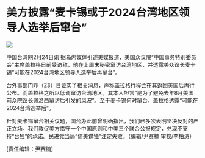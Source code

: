 # 美方披露“麦卡锡或于2024台湾地区领导人选举后窜台”

![](https://inews.gtimg.com/newsapp_bt/0/15686277595/1000)

中国台湾网2月24日讯
据岛内媒体引述美媒报道，美国众议院“中国事务特别委员会”主席盖拉格日前受访称，他在上周末秘密窜访台湾地区，并透露美众议长麦卡锡“可能在2024台湾地区领导人选举后再窜台”。

台外事部门昨（23）日证实了相关消息，声称盖拉格行程会在其返回美国后再行公布。而盖拉格之所以低调窜访台湾地区，其本人坦言“是为了避免去年8月美国前众院议长佩洛西窜访后引发的风波”。至于麦卡锡何时窜台，盖拉格透露“可能在2024台湾选举后”。

针对麦卡锡窜台相关议题，国台办此前曾明确指出，我们已多次表明坚决反对的严正立场。我们敦促美方恪守一个中国原则和中美三个联合公报规定，兑现不支持“台独”的承诺。民进党当局“倚美谋独”注定失败。（编辑/尹赛楠
审校/李柏涛）

[责任编辑：尹赛楠]

